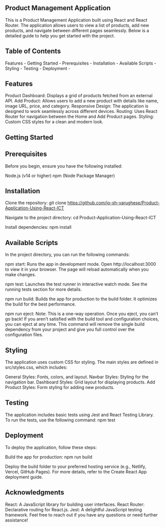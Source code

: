 ## Product Management Application
This is a Product Management Application built using React and React Router. The application allows users to view a list of products, add new products, and navigate between different pages seamlessly. Below is a detailed guide to help you get started with the project.

## Table of Contents

  Features - 
  Getting Started - 
  Prerequisites - 
  Installation - 
  Available Scripts - 
  Styling - 
  Testing - 
  Deployment - 

## Features
Product Dashboard: Displays a grid of products fetched from an external API.
Add Product: Allows users to add a new product with details like name, image URL, price, and category.
Responsive Design: The application is designed to work seamlessly across different devices.
Routing: Uses React Router for navigation between the Home and Add Product pages.
Styling: Custom CSS styles for a clean and modern look.

## Getting Started
## Prerequisites
Before you begin, ensure you have the following installed:

Node.js (v14 or higher)
npm (Node Package Manager)

## Installation

Clone the repository:
git clone https://github.com/jo-sh-varughese/Product-Application-Using-React-ICT

Navigate to the project directory:
cd Product-Application-Using-React-ICT

Install dependencies:
npm install

## Available Scripts
In the project directory, you can run the following commands:

npm start:
Runs the app in development mode. Open http://localhost:3000 to view it in your browser. The page will reload automatically when you make changes.

npm test:
Launches the test runner in interactive watch mode. See the running tests section for more details.

npm run build:
Builds the app for production to the build folder. It optimizes the build for the best performance.

npm run eject:
Note: This is a one-way operation. Once you eject, you can’t go back!
If you aren’t satisfied with the build tool and configuration choices, you can eject at any time. This command will remove the single build dependency from your project and give you full control over the configuration files.

## Styling
The application uses custom CSS for styling. The main styles are defined in src/styles.css, which includes:

General Styles: Fonts, colors, and layout.
Navbar Styles: Styling for the navigation bar.
Dashboard Styles: Grid layout for displaying products.
Add Product Styles: Form styling for adding new products.

## Testing
The application includes basic tests using Jest and React Testing Library. To run the tests, use the following command:
npm test

## Deployment
To deploy the application, follow these steps:

Build the app for production:
npm run build

Deploy the build folder to your preferred hosting service (e.g., Netlify, Vercel, GitHub Pages).
For more details, refer to the Create React App deployment guide.

## Acknowledgments
React: A JavaScript library for building user interfaces.
React Router: Declarative routing for React.js.
Jest: A delightful JavaScript testing framework.
Feel free to reach out if you have any questions or need further assistance!
